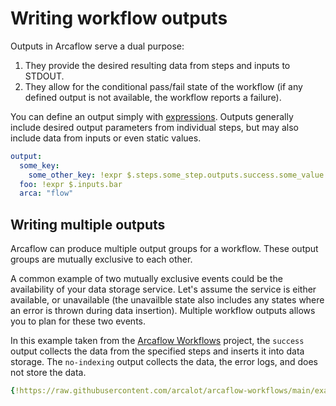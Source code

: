 # Writing workflow outputs

Outputs in Arcaflow serve a dual purpose:

1. They provide the desired resulting data from steps and inputs to STDOUT.
2. They allow for the conditional pass/fail state of the workflow (if any defined output is not available, the workflow reports a failure).

You can define an output simply with [expressions](expressions.md). Outputs generally include desired output parameters from individual steps, but may also include data from inputs or even static values.

```yaml
output:
  some_key:
    some_other_key: !expr $.steps.some_step.outputs.success.some_value
  foo: !expr $.inputs.bar
  arca: "flow"
```

## Writing multiple outputs

Arcaflow can produce multiple output groups for a workflow. These output groups are mutually exclusive to each other.

A common example of two mutually exclusive events could be the availability of your data storage service. Let's assume the service is either available, or unavailable (the unavailble state also includes any states where an error is thrown during data insertion). Multiple workflow outputs allows you to plan for these two events.

In this example taken from the [Arcaflow Workflows](https://raw.githubusercontent.com/arcalot/arcaflow-workflows/main/examples/serial-wait_for/workflow.yaml) project, the `success` output collects the data from the specified steps and inserts it into data storage. The `no-indexing` output collects the data, the error logs, and does not store the data.

```yaml
{!https://raw.githubusercontent.com/arcalot/arcaflow-workflows/main/examples/serial-wait_for/workflow.yaml [ln:27-30]!}
```